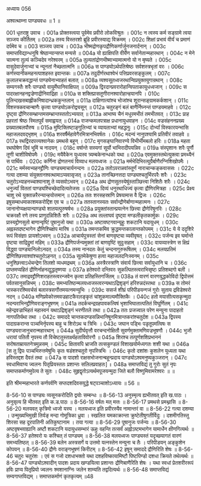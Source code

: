 अध्यायः 056

अश्वत्थाम्ना पाण्ड्यवधः ॥ 1 ॥

001	धृतराष्ट्र उवाच ।
001a	प्रोक्तस्त्वया पूर्वमेव प्रवीरो लोकविश्रुतः ।
001c	न त्वस्य कर्म सङ्ग्रामे त्वया सञ्जय कीर्तितम् ॥
002a	तस्य विस्तरशो ब्रूहि प्रवीरस्याद्य विक्रमम् ।
002c	शिक्षां प्रभावं वीर्यं च प्रमाणं दर्पमेव च ॥
003	सञ्जय उवाच ।
003a	भीष्मद्रोणकृपद्रौणिकर्णार्जुनजनार्दनान् ।
003c	समाप्तविद्यान्धनुषि श्रेष्ठान्यान्सप्त मन्यसे ॥
004a	यो ह्याक्षिपति वीर्येण सर्वानेतान्महारथान् ।
004c	न मेने चात्मना तुल्यं कञ्चिदेव नरेश्वरम् ॥
005a	तुल्यतांद्रोणभीष्माभ्यामात्मनो यो न मृष्यते ।
005c	वासुदेवार्जुनाभ्यां च न्यूनतां नैच्छतात्मनि ॥
006a	स पाण्ड्योऽर्थपतिश्रेष्ठः सर्वशस्त्रभृतां वरः ।
006c	कर्णस्यानीकमहनत्पाशहस्त इवान्तकः ॥
007a	तदुदीर्णरथाश्वेभं पत्तिप्रवरसङ्कुलम् ।
007c	कुलालचक्रवद्धान्तं पाण्ड्येनाभ्याहतं बलात् ॥
008a	व्यश्वसूतध्वजरथान्विप्रयुक्तयुगान्रथान् ।
008c	सम्यगस्तैः शरैः पाण्ड्यो वायुर्मेघानिवाक्षिपत् ॥
009a	द्विरदान्प्रवरारोहान्विपताकायुधध्वजान् ।
009c	स पादरक्षानहनद्वज्रेणाद्रीनिवाद्रिहा ॥
010a	स शक्तिप्रासतूणीरानश्वारोहान्हयानपि ।
010c	पुलिन्दखसबाह्लीकनिषादान्ध्रककुन्तलान् ॥
011a	दाक्षिणात्यांश्च भोजांश्च शूरान्सङ्ग्रामकर्कशान् ।
011c	विशस्त्रकवचान्बाणैः कृत्वा पाण्ड्योऽकरोद्व्यसून् ॥
012a	चतुरङ्गं बलं बाणैर्निघ्नन्तं पाण्डयमाहवे ।
012c	दृष्ट्वा द्रौणिरसम्भ्रान्तमसम्भ्रान्तस्ततोऽभ्ययात् ॥
013a	आभाष्य चैनं मधुरमभीतं तमभीतवत् ।
013c	प्राह प्रहरतां श्रेष्ठः स्मितपूर्वं समाह्वयत् ॥
014a	राजन्कमलपत्राक्ष प्रधानायुधवाहन ।
014c	वज्रसंहननप्रख्य प्रख्यातबलपौरुष ॥
015a	मुष्टिक्लिष्टाङ्गुलिभ्यां च व्यायताभ्यां महद्धनुः ।
015c	दोर्भ्यां विस्फारयन्भासि महाजलदवद्भृशम् ॥
016a	शरवर्षैर्महावेगैरमित्रानभिवर्षतः ।
016c	मदन्यं नानुपश्यामि प्रतिवीरं तवाहवे ॥
017a	रथद्विरदपत्त्यश्वानेकः प्रमथसे बहून् ।
017c	मृगसङ्घानिवारण्ये विभीर्भीमबलो हरिः ॥
018a	महता रथघोषेण दिवं भूमिं च नादयन् ।
018c	वर्षान्ते सस्यगां सूर्यो भाभिरादीपयन्निव ॥
019a	संस्पृशानः शरैः पूर्णौ तूणी चाशीविषोपमैः ।
019c	मयैवैकेन युध्यस्व त्र्यम्बकेनान्धको यथा ॥
020a	एवमुक्तस्तथेत्युक्त्वा प्रमथ्यैनं स पार्थिवः ।
020c	कर्णिना द्रोणतनयं विव्याध मलयध्वजः ॥
021a	मर्मभेदिभिरत्युग्रैर्बाणैरग्निशिखोपमैः ।
021c	मर्मस्वभ्यहनद्द्रौणिः पाण्ड्यमाचार्यनन्दनः ॥
022a	ततोऽपरान्नवांस्तूर्णं नाराचान्कङ्कवाससः ।
022c	गत्या दशम्या संयुक्तानश्वत्थामाऽप्यवासृजत् ॥
023a	तानच्छिनत्तदा पाण्ड्यश्चतुर्भिरपरैः शरैः ।
023c	चतुरोऽभ्याहनच्चाश्वानाशु ते व्यसवोऽभवन् ॥
024a	अथ द्रोणसुतस्येषूंस्ताञ्छित्त्वा निशितैः शरैः ।
024c	धनुर्ज्यां विततां पाण्ड्यश्चिच्छेदादित्यतेजसः ॥
025a	दिव्यं धनुरथाधिज्यं कृत्वा द्रौणिरमित्रहा ।
025c	प्रेक्ष्य चाशु रथे युक्तान्नरैरन्यान्हयोत्तमान् ॥
026a	ततः शरसहस्राणि प्रेषयामास वै द्विजः ।
026c	इषुसम्बाधमाकाशमकरोद्दिश एव च ॥
027a	ततस्तानस्यतः सर्वान्द्रौणेर्बाणान्महात्मनः ।
027c	जानानोप्यक्षयान्पाण्ड्यो शातयत्पुरुषर्षभः ॥
028a	प्रयुक्तांस्तान्प्रयत्नेन छित्त्वा द्रौणेरिषूनरिः ।
028c	चक्ररक्षौ रणे तस्य प्राणुदन्निशितैः शरैः ॥
029a	अथ तल्लाघवं दृष्ट्वा मण्डलीकृतकार्मुकः ।
029c	प्रास्यद्द्रोणसुतो बाणान्वृष्टिं पूषानुजो यथा ॥
030a	अष्टावष्टगवान्यूहुः शकटानि यदायुधम् ।
030c	अह्नस्तदष्टभागेन द्रौणिश्चिक्षेप मारिष ॥
031a	तमन्तकमिव क्रुद्धमन्तकालान्तकोपमम् ।
031c	ये ये ददृशिरे रूपं विसंज्ञाः प्रायशोऽभवन् ॥
032a	आचार्यपुत्रस्तां सेनां बाणवृष्ट्या व्यवीवृषत् ।
032c	पर्जन्य इव घर्मान्ते वृष्ट्या साद्रिद्रुमां महिम् ॥
033a	द्रौणिपर्जन्यमुक्तां तां बाणवृष्टिं सुदुःसहाम् ।
033c	वायव्यास्त्रेण स क्षिप्रं विद्ध्वा पाण्ड्यानिलोऽनदत् ॥
034a	तस्य नानदतः केतुं चन्दनागुरुरूषितम् ।
034c	मलयप्रतिमं द्रौणिश्छित्त्वाश्वांश्चतुरोऽहनत् ॥
035a	सूतमेकेषुणा हत्वा महाजलदनिःस्वनम् ।
035c	धनुश्छित्त्वाऽर्धचन्द्रेण तिलशो व्यधमद्रथम् ॥
036a	अस्त्रैरस्त्राणि संवार्य छित्त्वा सर्वायुधानि च ।
036c	प्राप्तमप्यहितं द्रौणिर्नाहनद्युद्धतृष्णया ॥
037a	हतेश्वरो दन्तिवरः सुकल्पितस्त्वराभिसृष्टः प्रतिशब्दगो बली ।
037c	तमाद्रवद्द्रौणिशराहतस्त्वरन्जवेन कृत्वा प्रतिहस्तिगर्जितम् ॥
038a	तं वारणं वारणयुद्धकोविदो द्विपोत्तमं पर्वतसानुसन्निभम् ।
038c	समभ्यतिष्ठन्मलयध्वजस्त्वरन्यथाऽद्रिशृङ्गं हरिरुन्नदंस्तथा ॥
039a	स तोमरं भास्कररश्मिवर्चसं बलास्त्रसर्गोत्तमयत्नमन्युभिः ।
039c	ससर्ज शीघ्रं परिपीडयन्गजं गुरोः सुताय द्रविडेश्वरो नदन् ॥
040a	मणिप्रवेकोत्तमवज्रहाटकैरलङ्कृतं चांशुकमाल्यमौक्तिकैः ।
040c	हतो मयासीत्यसकृन्मुदा नदन्पराभिनद्द्रौणिवराङ्गभूषणम् ॥
041a	तदर्कचन्द्रग्रहपावकत्विषं भृशाभिघातात्पतितं विघूर्णितम् ।
041c	महेन्द्रवज्राभिहतं महास्वनं यथाऽद्रिशृङ्गं भरणीतले तथा ॥
042a	ततः प्रजज्वाल परेण मन्युना पादाहतो नागपतिर्यथा तथा ।
042c	समाददे चान्तकदण्डसन्निभानिषूनमित्रान्तकरांश्चतुर्दश ॥
043a	द्विपस्य पादाग्रकरान्स पञ्चभिर्नृपस्य बाहू च शिरोऽथ च त्रिभिः ।
043c	जघान पड्भिः पडृतूपमत्विषः स पाण्ड्यराजानुचरान्महारथान् ॥
044a	सुदीर्घवृत्तौ वरचन्दनोक्षितौ सुवर्णमुक्तामणिवज्रभूषणौ ।
044c	भुजौ धरायां पतितौ नृपस्य तौ विचेष्टतुस्तार्क्ष्यहताविवोरगौ ॥
045a	शिरश्च तत्पूर्णशशिप्रभाननं सरोषताम्रायतनेत्रमुन्नसम् ।
045c	क्षितावपि भ्राजति तत्सकुण्डलं विशाखयोर्मध्यगतः शशी यथा ॥
046a	[स तु द्विपः पञ्चभिरुत्तमेषुभिः कृतः षडंशश्चतुरो नृपस्त्रिभिः ।
046c	कृतो दशांशः कुशलेन युध्यता यथा हविस्तद्दश दैवतं तथा ॥
047a	स पादशो राक्षसभोजनान्बहून्प्रदाय पाण्ड्योऽश्वमनुष्यकुञ्जरान् ।
047c	स्वधामिवाप्य ज्वलनः पितृप्रियस्ततः प्रशान्तः सलिलप्रवाहतः] ॥
048a	समाप्तविद्यं तु गुरोः सुतं नृपः समाप्तकर्माणमुपेत्य ते सुतः ।
048c	सुहृद्वृतोऽत्यर्थमपूजयन्मुदा जिते बलौ विष्णुमिवामरेश्वरः ॥ ॥

इति श्रीमन्महाभारते कर्णपर्वणि सप्तदशदिवसयुद्धे षट्पञ्चाशोऽध्यायः ॥ 56 ॥

8-56-10 स पाण्ड्यः व्यसूनकरोदिति द्वयोः सम्बन्धः ॥ 8-56-13 अनुस्मृत्य ह्यभीतवत् इति ख.पाठः । अनुसृत्य हि भीतवत् इति क.ड.पाठः ॥ 8-56-16 वर्षतः मत् मत्तः ॥ 8-56-17 प्रमथसे प्रमथ्नासि ॥ 8-56-20 मलयवत् कृत्रिमो ध्वजो यस्य । मलयध्वज इति प्रवीरस्यैव नामान्तरं वा ॥ 8-56-22 गत्या दशम्या । उन्मुख्यभिमुखी तिर्यङ् मन्दा गोमूत्रिका ध्रुवा । स्खलित यमकाक्रान्ता क्रुष्टेतीषुगतीर्विदुः । दशमीगतिस्तु शिरसा सह दूरपातिनी अतिकुष्टानाम । तया गत्या ॥ 8-56-29 पूषानुजः पर्जन्यः ॥ 8-56-30 अष्टवृषभवाह्यानि अष्टौ शकटानि यदायुधसम्भारं ऊहुः वहन्ति तत्सर्वं अह्नोऽष्टमभागेन यामार्धेन क्षीणगित्यर्थः ॥ 8-56-37 हतेश्वरो यः कश्चित् तं पाण्ड्यम् ॥ 8-56-38 मलयध्वजः पाण्ड्यस्तं यदृच्छयागतं वारणं समभ्यतिष्ठत् ॥ 8-56-39 बलेन अस्त्रसर्गे य उत्तमो यत्नस्तेन मन्युना च तैः । परिपीडयन् अङ्कुशेन कोपयन् ॥ 8-56-40 द्रौणेः वराङ्गभूषणं किरीटम् ॥ 8-56-42 इषून् समाददे द्रौणिरिति शेषः ॥ 8-56-46 चतुरः चतुरंशः । एवं स गजो दशधाभक्तो यथा दशहविष्कायामिष्टौ पिष्टपिण्डो दशधा क्रियते तथेत्यर्थः ॥ 8-56-47 पाण्ड्योऽश्वादीन् पादशः प्रदाय खण्डयित्वा प्रशान्तः द्रौणिबाणैरिति शेषः । यथा स्वधां प्रेतशरीररूपं हविः प्राप्य पितृप्रियो ज्वलनः श्मशानाग्निः जलेन शाम्यति तद्वदित्यर्थः ॥ 8-56-48 समाप्तविद्यं सम्यगाप्तविद्यम् । समाप्तकर्माणं कृतकृत्यम् ॥48
